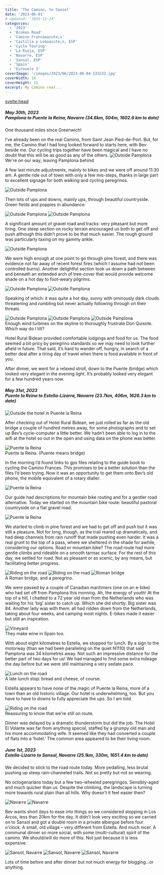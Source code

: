 ```yaml
---
title: 'The Camino, to Sansol'
date: '2023-06-01'
# updated: '2023-12-24'
categories:
  - '2023'
  - 'Broken Road'
  - 'Camino Franc&eacute;s'
  - 'Castilla y Le&oacute;n, ESP'
  - 'Cycle Touring'
  - 'La Rioja, ESP'
  - 'Navarre, ESP'
  - 'Sansol, ESP'
  - 'Spain'
  - 'Eurovelo 3'
coverImage: '/images/2023/06/2023-06-04-133232.jpg'
coverWidth: 16
coverHeight: 12
excerpt: My Camino real...
---
```


<svelte:head>

<title>
Camino, to Burgos
</title>
</svelte:head>

<script>
	import Callout from '$lib/components/Callout.svelte'
</script>

<section class="card">
  <h5>
    May 30th, 2023
    <br /> Pamplona to Puente la Reina, Navarre
    (34.6km, 504m, 1602.6 km to date)
  </h5>
  <p>One thousand miles since Greenwich!</p>
  <Callout>I’ve already been on the real Camino, from Saint Jean Pied-de-Port. But, for me, the Camino that I had long looked forward to starts here, with Bev beside me. Our cycling trips together have been magical and I have no doubt that this will be as good as any of the others.</Callout>
  <img alt="Outside Pamplona" src="/images/2023/05/2023-05-30-124434.jpg" />
  <div class="caption">We're on our way, leaving Pamplona behind.</div>
  <p>A few last minute adjustments, mainly to bikes and we were off around 11:30 am. A gentle ride out of town with only a few mis-steps, thanks in large part to excellent signage for both walking and cycling peregrinos.</p>
  <img alt="Outside Pamplona" src="/images/2023/05/2023-05-30-130243.jpg" />
  <p>Then lots of ups and downs, mainly ups, through beautiful countryside. Green fields and poppies in abundance.</p>
  <img alt="Outside Pamplona" src="/images/2023/05/2023-05-30-141842.jpg" />
  <img alt="Outside Pamplona" src="/images/2023/05/2023-05-30-145240.jpg" />
  <p>A significant amount of gravel road and tracks: very pleasant but more tiring. One steep section on rocky terrain encouraged us both to get off and push although this didn’t prove to be that much easier. The rough ground was particularly taxing on my gammy ankle.</p>
  <img alt="Outside Pamplona" src="/images/2023/05/2023-05-30-150941.jpg" />
  <p>We were high enough at one point to go through pine forest, and there was evidence not far away of recent forest fires (which I assume had not been controlled burns). Another delightful section took us down a path between and beneath an extended arch of tree-cover that would provide welcome shade on a hot day to foot-weary pilgrims.</p>
  <img alt="Outside Pamplona" src="/images/2023/05/2023-05-30-152427.jpg" /> 
  <img alt="Outside Pamplona" src="/images/2023/05/2023-05-30-152453.jpg" /> 
  
  <p>Speaking of which: it was quite a hot day, sunny with ominously dark clouds threatening and rumbling but never actually following through on their threats.</p>
  <img alt="Outside Pamplona" src="/images/2023/05/2023-05-30-161415.jpg" />
  <img alt="Outside Pamplona" src="/images/2023/05/2023-05-30-162728.jpg" />
  <img alt="Outside Pamplona" src="/images/2023/05/2023-05-30-162748.jpg" />
  <div class="caption">Enough wind turbines on the skyline to thoroughly frustrate Don Quixote. Which way do I tilt?</div>
  <p>Hotel Rural Bidean provided comfortable lodgings and food for us. The food seemed a bit pricy by peregrino standards so we may need to look further afield in future. That said, it’s hard to wander off, hungry, in search of a better deal after a tiring day of travel when there is food available in front of you.</p>
  <p>After dinner, we went for a relaxed stroll, down to the Puente (bridge) which looked very elegant in the evening light. It’s probably looked very elegant for a few hundred years now.</p>   
</section>

<section class="card">
  <h5>
    May 31st, 2023
    <br /> Puente la Reina to Estella-Lizarra, Navarre
    (23.7km, 406m, 1626.3 km to date)
  </h5>
  <img alt="Outside the hotel in Puente la Reina" src="/images/2023/05/2023-05-31-101413.jpg" />
  <p>After checking out of Hotel Rural Bidean, we just rolled as far as the old bridge a couple of hundred metres away, for some photographs and to set up Bev’s cycle-computer a little better. We hadn’t been able to log in to the wifi at the hotel so out in the open and using data on the phone was better.</p>
  <img alt="Puente la Reina" src="/images/2023/05/2023-05-31-102835.jpg" />
  <div class="caption">Puente la Reina. (Puente means bridge)</div>
  <p>In the morning I’d found links to gpx files relating to the guide book to cycling the Camino Frances. This promises to be a better solution than the files I’d been trying. Now it was an opportunity to get them onto Bev’s old phone, the mobile equivalent of a rotary dialler.</p>
  <img alt="Puente la Reina" src="/images/2023/05/2023-05-31-104145.jpg" />
  <p>Our guide had descriptions for mountain bike routing and for a gentler road alternative. Today we started on the mountain bike route: beautiful pastoral countryside on a flat gravel road. </p>
  <img alt="Puente la Reina" src="/images/2023/05/2023-05-31-105559.jpg" />
  <p>We started to climb in pine forest and we had to get off and push but it was still a pleasure. Not for long, though, as the trail reared up dramatically, and had deep channels from rain runoff that made pushing even harder. It was a real grunt to the top of a pass, where we sheltered in the shade for awhile, considering our options. Road or mountain bike? The road route had more gentle climbs and rideable on a smooth tarmac surface. For the rest of this day, we settled for road. Not as pleasant or as scenic, by any means, but facilitating better progress.</p>
  <img alt="Riding on the road" src="/images/2023/05/2023-05-31-131257.jpg" />
  <img alt="Riding on the road" src="/images/2023/05/2023-05-31-131824.jpg" />
  <img alt="Roman bridge" src="/images/2023/05/2023-05-31-135941.jpg" />
  <div class="caption">A Roman bridge, and a peregrino.</div>
  <p>We were passed by a couple of Canadian maritimers (one on an e-bike) who had set off from Pamplona this morning. Ah, the energy of youth! At the top of a hill, I chatted to a 72 year old man from the Netherlands who was waiting for his ‘big’ sister to catch up. Which she did shortly. Big sister was 84. Another lady was with them: all had ridden down from the Netherlands, taking about four weeks, and camping most nights. E-bikes made it easier but still an inspiration.</p>
  <img alt="Vineyard" src="/images/2023/05/2023-05-31-150843.jpg" />
  <div class="caption">They make wine in Spain too.</div>
  <p>With about eight kilometres to Estella, we stopped for lunch. By a sign to the motorway (than we had been paralleling on the quiet N1110) that said Pamplona was 34 kilometres away. Not such an impressive distance for the better part of two days for us! We had managed to find some extra mileage the day before but we were still maintaining a very sedate pace.</p>
  <img alt="Lunch on the road" src="/images/2023/05/2023-05-31-151455.jpg" />
  <div class="caption">A late lunch stop: bread and cheese, of course.</div>
  <p>Estella appears to have none of the magic of Puente la Reina, more of a town than an old historic village. Our hotel is underwhelming, too. But you have to have to downs to fully appreciate the ups. So I am told.</p>
  <img alt="Riding on the road" src="/images/2023/05/2023-05-31-163037.jpg" />
  <div class="caption">Reassuring to know that we're still on route.</div>
  <p>Dinner was delayed by a dramatic thunderstorm but did the job. The Hotel El Volante was far from anything special, staffed by a grumpy old man and his more accommodating wife. It seemed like they had converted a couple of flats into a ‘hotel.’ The common area appeared to be their living room.</p>
</section>

<section class="card">
  <h5>
    June 1st, 2023
    <br /> Estella-Lizarro to Sansol, Navarre
    (25.1km, 330m, 1651.4 km to date)
  </h5>
  <p>We decided to stick to the road route today. More pedalling, less brutal pushing up steep rain-channeled trails. Not so pretty but not so wearing.</p>
  <p>No octogenarians today but a few two-wheeled peregringos. Sensibly-aged and much quicker than us. Despite the climbing, the landscape is turning more towards rural plain than all hills. Why doesn't it feel easier then? </p>
  <img alt="Navarre" src="/images/2023/06/2023-06-01-123536.jpg" />
  <img alt="Navarre" src="/images/2023/06/2023-06-01-170032.jpg" />
  <p>Bev wants short days to ease into things so we considered stopping in Los Arcos, less than 20km for the day. It didn't look very exciting so we carried on to Sansol and got a double room in a private albergue before four o'clock. A small, old village &ndash; very different from Estella. And much nicer. A communal dinner so more social, with some (multi-cultural) spirit of the camino. We should/will do more of this. Not just because it is less expensive. </p>
  <img alt="Sansol, Navarre" src="/images/2023/06/2023-06-01-183629.jpg" />
  <img alt="Sansol, Navarre" src="/images/2023/06/2023-06-01-183654.jpg" />
  <img alt="Sansol, Navarre" src="/images/2023/06/2023-06-01-183750.jpg" />
  <p>Lots of time before and after dinner but not much energy for blogging...or anything.</p>

</section>
